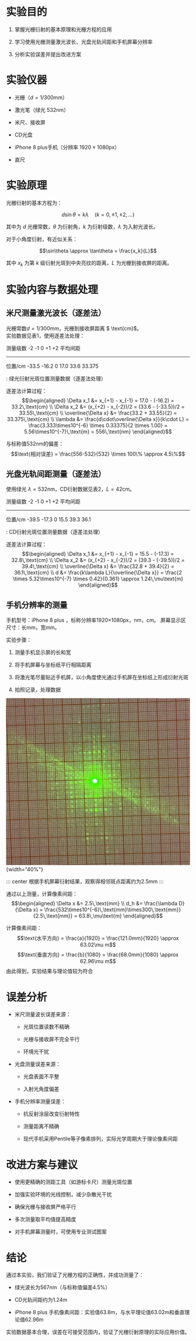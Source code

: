 # 实验目的

1.  掌握光栅衍射的基本原理和光栅方程的应用

2.  学习使用光栅测量激光波长、光盘光轨间距和手机屏幕分辨率

3.  分析实验误差并提出改进方案

# 实验仪器

-   光栅（$d=1/300\text{mm}$）

-   激光笔（绿光 $532\text{nm}$）

-   米尺、接收屏

-   CD光盘

-   iPhone 8 plus手机（分辨率 $1920\times 1080\text{px}$）

-   直尺

# 实验原理

光栅衍射的基本方程为：

$$d\sin\theta = k\lambda \quad (k=0,\pm1,\pm2,...)$$

其中为 $d$ 光栅常数，$\theta$ 为衍射角，$k$ 为衍射级数，$\lambda$ 为入射光波长。

对于小角度衍射，有近似关系：

$$\sin\theta \approx \tan\theta = \frac{x_k}{L}$$

其中 $x_{k}$ 为第 $k$ 级衍射光斑到中央亮纹的距离，$L$ 为光栅到接收屏的距离。

# 实验内容与数据处理

## 米尺测量激光波长（逐差法）

光栅常数$d=1 / 300 \text{mm}$，光栅到接收屏距离 $ \text{cm}$。\
实验数据见表1，使用逐差法处理：

   测量级数    -2      -1     0    +1     +2    平均间距
  ---------- ------- ------- --- ------ ------ ----------
   位置/cm    -33.5   -16.2   0   17.0   33.6    33.375

  : 绿光衍射光斑位置测量数据（逐差法处理）

逐差法计算过程： $$\begin{aligned}
\Delta x_1 &= x_{+1} - x_{-1} = 17.0 - (-16.2) = 33.2\,\text{cm} \\
\Delta x_2 &= (x_{+2} - x_{-2})/2 = (33.6 - (-33.5))/2 = 33.55\,\text{cm} \\
\overline{\Delta x} &= \frac{33.2 + 33.55}{2} = 33.375\,\text{cm} \\
\lambda &= \frac{d\cdot\overline{\Delta x}}{k\cdot L} = \frac{3.333\times10^{-6} \times 0.33375}{2 \times 1.00} = 5.56\times10^{-7}\,\text{m} = 556\,\text{nm}
\end{aligned}$$

与标称值532nm的偏差：
$$\text{相对误差} = \frac{556-532}{532} \times 100\% \approx 4.5\%$$

## 光盘光轨间距测量（逐差法）

使用绿光 $\lambda = 532 \text{nm}$，CD衍射数据见表2，$L=42\text{cm}$。

   测量级数    -2      -1     0    +1     +2    平均间距
  ---------- ------- ------- --- ------ ------ ----------
   位置/cm    -39.5   -17.3   0   15.5   39.3     36.1

  : CD衍射光斑位置测量数据（逐差法处理）

逐差法计算过程： $$\begin{aligned}
\Delta x_1 &= x_{+1} - x_{-1} = 15.5 - (-17.3) = 32.8\,\text{cm} \\
\Delta x_2 &= (x_{+2} - x_{-2})/2 = (39.3 - (-39.5))/2 = 39.4\,\text{cm} \\
\overline{\Delta x} &= \frac{32.8 + 39.4}{2} = 36.1\,\text{cm} \\
d &= \frac{k\lambda L}{\overline{\Delta x}} = \frac{2 \times 5.32\times10^{-7} \times 0.42}{0.361} \approx 1.24\,\mu\text{m}
\end{aligned}$$

## 手机分辨率的测量

手机型号：iPhone 8 plus ，标称分辨率1920×1080px，nm，cm。
屏幕显示区尺寸：长mm，宽mm。

实验步骤：

1.  测量手机显示屏的长和宽

2.  将手机屏幕与坐标纸平行相隔距离

3.  将激光笔尽量贴近手机屏，以小角度使光通过手机屏在坐标纸上形成衍射光斑

4.  拍照记录，处理数据

![手机屏幕衍射光斑示意图](手机分辨率.jpg){width="40%"}

::: center
根据手机屏幕衍射结果，观察得相邻斑点距离约为2.5mm
:::

通过以上测量，计算像素间距： $$\begin{aligned}
    \Delta x &= 2.5\,\text{mm} \\
    d_h &= \frac{\lambda D}{\Delta x} = \frac{532\times10^{-6}\,\text{mm}\times300\,\text{mm}}{2.5\,\text{mm}} = 63.8\,\mu\text{m}
\end{aligned}$$

计算像素间距：
$$\text{水平方向} = \frac{a}{1920} = \frac{121.0mm}{1920} \approx 63.02\mu m$$
$$\text{垂直方向} = \frac{b}{1080} = \frac{68.0mm}{1080} \approx 62.96\mu m$$
由此得到，实验结果与理论值较为符合

# 误差分析

-   米尺测量波长误差来源：

    -   光斑位置读数不精确

    -   光栅与接收屏不完全平行

    -   环境光干扰

-   光盘测量误差来源：

    -   光盘表面不平整

    -   入射光角度偏差

-   手机分辨率测量误差：

    -   抗反射涂层改变衍射特性

    -   测量距离不精确

    -   现代手机采用Pentile等子像素排列，实际光学周期大于理论像素间距

# 改进方案与建议

-   使用更精确的测距工具（如游标卡尺）测量光斑位置

-   加强实验环境的光线控制，减少杂散光干扰

-   确保光栅与接收屏严格平行

-   多次测量取平均值提高精度

-   对手机屏幕测量时，可使用专业测试图案

# 结论

通过本实验，我们验证了光栅方程的正确性，并成功测量了：

-   绿光波长为567nm（与标称值偏差4.5%）

-   CD光轨间距约为1.24m

-   iPhone 8 plus
    手机像素间距：实验值63.8m，与水平理论值63.02m和垂直理论值62.96m

实验数据基本合理，误差在可接受范围内，验证了光栅衍射原理的实际应用价值。
